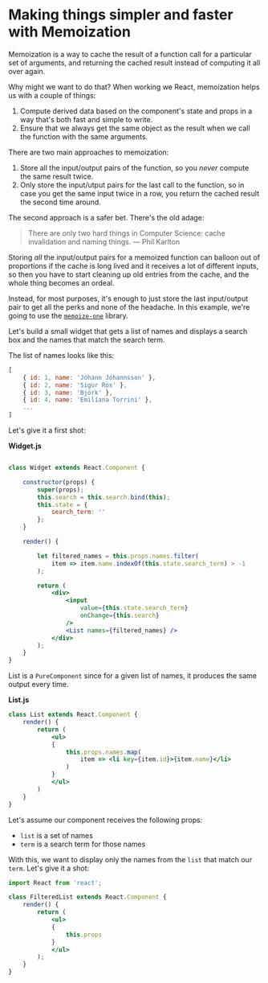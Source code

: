 # Making things simpler and faster with Memoization

Memoization is a way to cache the result of a function call for a particular set of arguments, and returning the cached result instead of computing it all over again.

Why might we want to do that? When working we React, memoization helps us with a couple of things:

1. Compute derived data based on the component's state and props in a way that's both fast and simple to write.
2. Ensure that we always get the same object as the result when we call the function with the same arguments.

There are two main approaches to memoization:

1. Store all the input/output pairs of the function, so you _never_ compute the same result twice.
2. Only store the input/utput pairs for the last call to the function, so in case you get the same input twice in a row, you return the cached result the second time around.

The second approach is a safer bet. There's the old adage:

> There are only two hard things in Computer Science: cache invalidation and naming things. — Phil Karlton

Storing _all_ the input/output pairs for a memoized function can balloon out of proportions if the cache is long lived and it receives a lot of different inputs, so then you have to start cleaning up old entries from the cache, and the whole thing becomes an ordeal.

Instead, for most purposes, it's enough to just store the last input/output pair to get all the perks and none of the headache. In this example, we're going to use the [`memoize-one`](https://npmjs.org/package/memoize-one) library.

Let's build a small widget that gets a list of names and displays a search box and the names that match the search term. 

The list of names looks like this:

```js
[
	{ id: 1, name: 'Jóhann Jóhannsson' },
	{ id: 2, name: 'Sigur Rós' },
	{ id: 3, name: 'Björk' },
	{ id: 4, name: 'Emilíana Torrini' },
	...
]
```

Let's give it a first shot:

__Widget.js__
```jsx

class Widget extends React.Component {

	constructor(props) {
		super(props);
		this.search = this.search.bind(this);
		this.state = {
			search_term: ''
		};
	}

	render() {

		let filtered_names = this.props.names.filter(
			item => item.name.indexOf(this.state.search_term) > -1
		);

		return (
			<div>
				<input 
					value={this.state.search_term}
					onChange={this.search}
				/>
				<List names={filtered_names} />
			</div>
		);
	}
}
```

List is a `PureComponent` since for a given list of names, it produces the same output every time.

__List.js__
```jsx
class List extends React.Component {
	render() {
		return (
			<ul>
			{
				this.props.names.map(
					item => <li key={item.id}>{item.name}</li>
				)
			}
			</ul>
		)
	}
}
```

Let's assume our component receives the following props:

* `list` is a set of names
* `term` is a search term for those names

With this, we want to display only the names from the `list` that match our `term`. Let's give it a shot:

```jsx
import React from 'react';

class FilteredList extends React.Component {
	render() {
		return (
			<ul>
			{
				this.props
			}
			</ul>
		);
	}
}
```